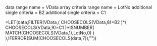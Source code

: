 data range name = VData
array criteria range name = LotNo
additional single criteria = B2
additional single criteria = C1


=LET(data,FILTER(VData,( CHOOSECOLS(VData,8)=B2 )*( CHOOSECOLS(VData,9)=C1 )*ISNUMBER( MATCH(CHOOSECOLS(VData,1),LotNo,0) ) ),IFERROR(SUM(CHOOSECOLS(data,7)),""))
